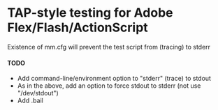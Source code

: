 # TAP-style testing for Adobe Flex/Flash/ActionScript

Existence of mm.cfg will prevent the test script from (tracing) to stderr

#### TODO

* Add command-line/environment option to "stderr" (trace) to stdout 
* As in the above, add an option to force stdout to stderr (not use
  "/dev/stdout")
* Add .bail
